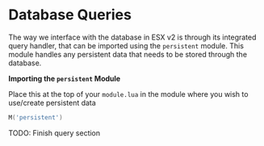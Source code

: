 # Database Queries

The way we interface with the database in ESX v2 is through its integrated
query handler, that can be imported using the `persistent` module. This module
handles any persistent data that needs to be stored through the database.

**Importing the `persistent` Module**

Place this at the top of your `module.lua` in the module
where you wish to use/create persistent data

```lua
M('persistent')
```

TODO: Finish query section
